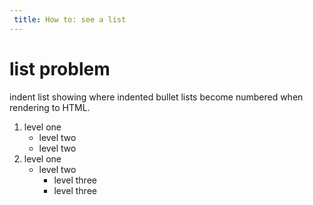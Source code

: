 ```yaml
---
 title: How to: see a list
---
```

# list problem
indent list showing where indented bullet lists become numbered when rendering to HTML.

1. level one
    - level two
    - level two
2. level one
    - level two
        - level three
        - level three
